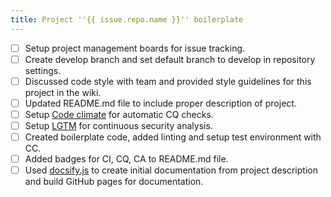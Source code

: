 ```yaml
---
title: Project ''{{ issue.repo.name }}'' boilerplate
---
```

- [ ] Setup project management boards for issue tracking.
- [ ] Create develop branch and set default branch to develop in repository settings.
- [ ] Discussed code style with team and provided style guidelines for this project in the wiki.
- [ ] Updated README.md file to include proper description of project.
- [ ] Setup [Code climate](https://codeclimate.com/quality/) for automatic CQ checks.
- [ ] Setup [LGTM](https://lgtm.com/dashboard) for continuous security analysis.
- [ ] Created boilerplate code, added linting and setup test environment with CC.
- [ ] Added badges for CI, CQ, CA to README.md file.
- [ ] Used [docsify.js](https://docsify.js.org) to create initial documentation from project description and build GitHub pages for documentation.